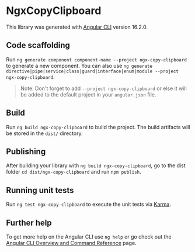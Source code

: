 # NgxCopyClipboard

This library was generated with [Angular CLI](https://github.com/angular/angular-cli) version 16.2.0.

## Code scaffolding

Run `ng generate component component-name --project ngx-copy-clipboard` to generate a new component. You can also use `ng generate directive|pipe|service|class|guard|interface|enum|module --project ngx-copy-clipboard`.
> Note: Don't forget to add `--project ngx-copy-clipboard` or else it will be added to the default project in your `angular.json` file. 

## Build

Run `ng build ngx-copy-clipboard` to build the project. The build artifacts will be stored in the `dist/` directory.

## Publishing

After building your library with `ng build ngx-copy-clipboard`, go to the dist folder `cd dist/ngx-copy-clipboard` and run `npm publish`.

## Running unit tests

Run `ng test ngx-copy-clipboard` to execute the unit tests via [Karma](https://karma-runner.github.io).

## Further help

To get more help on the Angular CLI use `ng help` or go check out the [Angular CLI Overview and Command Reference](https://angular.io/cli) page.
